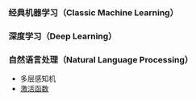 

### 经典机器学习（Classic Machine Learning）


### 深度学习（Deep Learning）

### 自然语言处理（Natural Language Processing）
* 多层感知机 <br/>
* <a href="https://github.com/SUNBO2019/sunbo2019.github.io/blob/master/%E6%BF%80%E6%B4%BB%E5%87%BD%E6%95%B0.pdf">激活函数</a><br/>

